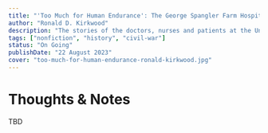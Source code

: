 ```yaml
---
title: "'Too Much for Human Endurance': The George Spangler Farm Hospitals and the Battle of Gettysburg"
author: "Ronald D. Kirkwood"
description: "The stories of the doctors, nurses and patients at the Union Army’s hospital in Gettysburg come to life in this unique Civil War history."
tags: ["nonfiction", "history", "civil-war"]
status: "On Going"
publishDate: "22 August 2023"
cover: "too-much-for-human-endurance-ronald-kirkwood.jpg"
---
```


# Thoughts & Notes

TBD
